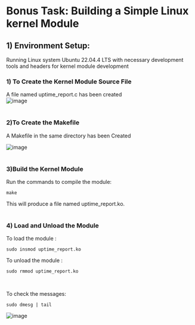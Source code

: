 # Bonus Task: Building a Simple Linux kernel Module

## 1) Environment Setup:<br>
  Running Linux system Ubuntu 22.04.4 LTS with necessary development tools and headers for kernel module development
  <br>
  

### 1) To Create the Kernel Module Source File<br>
 A file named uptime_report.c has been created<br>
![image](https://github.com/vedant44-cyber/Task_Submission/assets/145666524/d2bf8754-02e6-4cda-94bb-8a6efdf512f9)
<br>
<br>

### 2)To Create the Makefile<br>
A Makefile in the same directory has been Created 


![image](https://github.com/vedant44-cyber/Task_Submission/assets/145666524/9e9e4c97-6684-4b8c-bc25-2e29a9651e63)
<br>
<br>

### 3)Build the Kernel Module<br>
Run the  commands to compile the module:<br>
```command
make
```
This will produce a file named uptime_report.ko.
<br>
<br>

### 4) Load and Unload the Module<br>
To load the module :<br>
```command
sudo insmod uptime_report.ko
```
To unload the module :<br>
```command
sudo rmmod uptime_report.ko
```
<br>

To check the messages:<br>
```command
sudo dmesg | tail
```
![image](https://github.com/vedant44-cyber/Task_Submission/assets/145666524/947f79c9-7cf3-4a8f-89c5-fe81cb6ec002)






  
